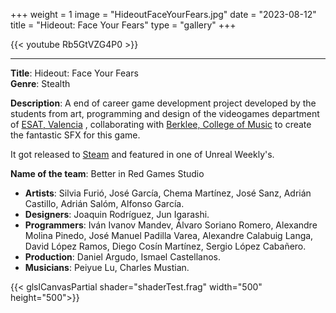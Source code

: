 +++
weight = 1
image = "HideoutFaceYourFears.jpg"
date = "2023-08-12"
title = "Hideout: Face Your Fears"
type = "gallery"
+++

{{< youtube Rb5GtVZG4P0 >}}

---

**Title**: Hideout: Face Your Fears\
**Genre**: Stealth

**Description**:
	A end of career game development project developed by the students from art, programming and design of the videogames department of [ESAT, Valencia](https://www.esat.es/) , collaborating with [Berklee, College of Music](https://www.berklee.edu/) to create the fantastic SFX for this game.

It got released to [Steam](https://store.steampowered.com/app/1659400/Hideout_Face_your_fears/) and featured in one of Unreal Weekly's.

**Name of the team**: Better in Red Games Studio

- **Artists**: Silvia Furió, José García, Chema Martínez, José Sanz, Adrián Castillo, Adrián Salóm, Alfonso García.
- **Designers**: Joaquin Rodríguez, Jun Igarashi.
- **Programmers**: Iván Ivanov Mandev, Álvaro Soriano Romero, Alexandre Molina Pinedo, José Manuel Padilla Varea, Alexandre Calabuig Langa, David López Ramos, Diego Cosín Martínez, Sergio López Cabañero.
- **Production**: Daniel Argudo, Ismael Castellanos.
- **Musicians**: Peiyue Lu, Charles Mustian.


{{< glslCanvasPartial shader="shaderTest.frag" width="500" height="500">}}
